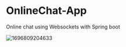 # OnlineChat-App
Online chat using Websockets with Spring boot


![1696809204633](https://github.com/JoseJulian25/OnlineChat-App/assets/105135341/9717e714-f706-4022-82f1-e238d5f92eaf)
